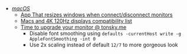 - *[macOS](macOS.md)*
	- [App That resizes windows when connect/disconnect monitors](https://cordlessdog.com/stay/)
	- [Macs and 4K 120Hz displays compatibility list](https://tonsky.me/blog/monitors-mac/)
	- [Time to upgrade your monitor @ tonsky.me](https://tonsky.me/blog/monitors/)
		- Disable font smoothing using `defaults -currentHost write -g AppleFontSmoothing -int 0`
		- Use 2x scaling instead of default `12/7` to more gorgeous look 
